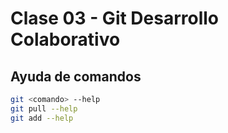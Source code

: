 # Clase 03 - Git Desarrollo Colaborativo

## Ayuda de comandos

```sh
git <comando> --help
git pull --help
git add --help
```